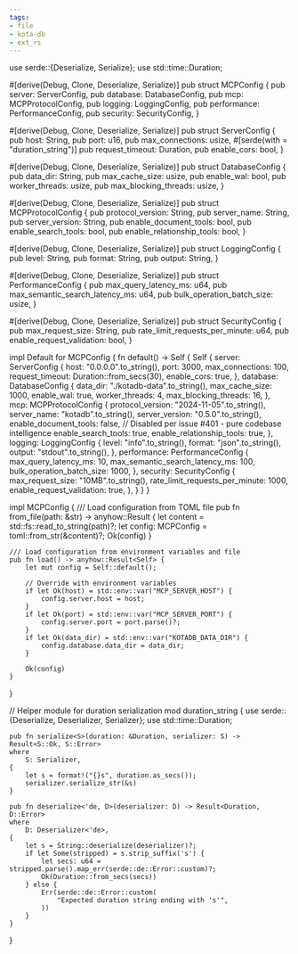 ```yaml
---
tags:
- file
- kota-db
- ext_rs
---
```

use serde::{Deserialize, Serialize};
use std::time::Duration;

#[derive(Debug, Clone, Deserialize, Serialize)]
pub struct MCPConfig {
    pub server: ServerConfig,
    pub database: DatabaseConfig,
    pub mcp: MCPProtocolConfig,
    pub logging: LoggingConfig,
    pub performance: PerformanceConfig,
    pub security: SecurityConfig,
}

#[derive(Debug, Clone, Deserialize, Serialize)]
pub struct ServerConfig {
    pub host: String,
    pub port: u16,
    pub max_connections: usize,
    #[serde(with = "duration_string")]
    pub request_timeout: Duration,
    pub enable_cors: bool,
}

#[derive(Debug, Clone, Deserialize, Serialize)]
pub struct DatabaseConfig {
    pub data_dir: String,
    pub max_cache_size: usize,
    pub enable_wal: bool,
    pub worker_threads: usize,
    pub max_blocking_threads: usize,
}

#[derive(Debug, Clone, Deserialize, Serialize)]
pub struct MCPProtocolConfig {
    pub protocol_version: String,
    pub server_name: String,
    pub server_version: String,
    pub enable_document_tools: bool,
    pub enable_search_tools: bool,
    pub enable_relationship_tools: bool,
}

#[derive(Debug, Clone, Deserialize, Serialize)]
pub struct LoggingConfig {
    pub level: String,
    pub format: String,
    pub output: String,
}

#[derive(Debug, Clone, Deserialize, Serialize)]
pub struct PerformanceConfig {
    pub max_query_latency_ms: u64,
    pub max_semantic_search_latency_ms: u64,
    pub bulk_operation_batch_size: usize,
}

#[derive(Debug, Clone, Deserialize, Serialize)]
pub struct SecurityConfig {
    pub max_request_size: String,
    pub rate_limit_requests_per_minute: u64,
    pub enable_request_validation: bool,
}

impl Default for MCPConfig {
    fn default() -> Self {
        Self {
            server: ServerConfig {
                host: "0.0.0.0".to_string(),
                port: 3000,
                max_connections: 100,
                request_timeout: Duration::from_secs(30),
                enable_cors: true,
            },
            database: DatabaseConfig {
                data_dir: "./kotadb-data".to_string(),
                max_cache_size: 1000,
                enable_wal: true,
                worker_threads: 4,
                max_blocking_threads: 16,
            },
            mcp: MCPProtocolConfig {
                protocol_version: "2024-11-05".to_string(),
                server_name: "kotadb".to_string(),
                server_version: "0.5.0".to_string(),
                enable_document_tools: false, // Disabled per issue #401 - pure codebase intelligence
                enable_search_tools: true,
                enable_relationship_tools: true,
            },
            logging: LoggingConfig {
                level: "info".to_string(),
                format: "json".to_string(),
                output: "stdout".to_string(),
            },
            performance: PerformanceConfig {
                max_query_latency_ms: 10,
                max_semantic_search_latency_ms: 100,
                bulk_operation_batch_size: 1000,
            },
            security: SecurityConfig {
                max_request_size: "10MB".to_string(),
                rate_limit_requests_per_minute: 1000,
                enable_request_validation: true,
            },
        }
    }
}

impl MCPConfig {
    /// Load configuration from TOML file
    pub fn from_file(path: &str) -> anyhow::Result<Self> {
        let content = std::fs::read_to_string(path)?;
        let config: MCPConfig = toml::from_str(&content)?;
        Ok(config)
    }

    /// Load configuration from environment variables and file
    pub fn load() -> anyhow::Result<Self> {
        let mut config = Self::default();

        // Override with environment variables
        if let Ok(host) = std::env::var("MCP_SERVER_HOST") {
            config.server.host = host;
        }
        if let Ok(port) = std::env::var("MCP_SERVER_PORT") {
            config.server.port = port.parse()?;
        }
        if let Ok(data_dir) = std::env::var("KOTADB_DATA_DIR") {
            config.database.data_dir = data_dir;
        }

        Ok(config)
    }
}

// Helper module for duration serialization
mod duration_string {
    use serde::{Deserialize, Deserializer, Serializer};
    use std::time::Duration;

    pub fn serialize<S>(duration: &Duration, serializer: S) -> Result<S::Ok, S::Error>
    where
        S: Serializer,
    {
        let s = format!("{}s", duration.as_secs());
        serializer.serialize_str(&s)
    }

    pub fn deserialize<'de, D>(deserializer: D) -> Result<Duration, D::Error>
    where
        D: Deserializer<'de>,
    {
        let s = String::deserialize(deserializer)?;
        if let Some(stripped) = s.strip_suffix('s') {
            let secs: u64 = stripped.parse().map_err(serde::de::Error::custom)?;
            Ok(Duration::from_secs(secs))
        } else {
            Err(serde::de::Error::custom(
                "Expected duration string ending with 's'",
            ))
        }
    }
}
